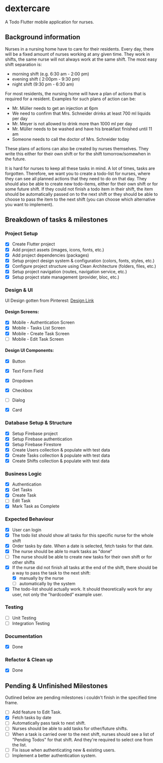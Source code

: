 # dextercare

A Todo Flutter mobile application for nurses.

## Background information

Nurses in a nursing home have to care for their residents.
Every day, there will be a fixed amount of nurses working at any given time. They work in shifts,
the same nurse will not always work at the same shift. The most easy shift separation is:

- morning shift (e.g. 6:30 am - 2:00 pm)
- evening shift ( 2:00pm - 9:30 pm)
- night shift (9:30 pm - 6:30 am)

For most residents, the nursing home will have a plan of actions that is required for a resident.
Examples for such plans of action can be:

- Mr. Müller needs to get an injection at 6pm
- We need to confirm that Mrs. Schneider drinks at least 700 ml liquids per day
- Mr. Meyer is not allowed to drink more than 1000 ml per day
- Mr. Müller needs to be washed and have his breakfast finished until 11 am
- Someone needs to call the doctor of Mrs. Schneider today

These plans of actions can also be created by nurses themselves. They write this either for their
own shift or for the shift tomorrow/somewhen in the future.

It is hard for nurses to keep all these tasks in mind. A lot of times, tasks are forgotten. Therefore,
we want you to create a todo-list for nurses, where they can see all planned actions that they
need to do on that day. They should also be able to create new todo-items, either for their own
shift or for some future shift. If they could not finish a todo item in their shift, the item should be
automatically passed on to the next shift or they should be able to choose to pass the item to the
next shift (you can choose which alternative you want to implement).


## Breakdown of tasks & milestones

### Project Setup
- [x] Create Flutter project
- [x] Add project assets (images, icons, fonts, etc.)
- [x] Add project dependencies (packages)
- [x] Setup project design system & configuration (colors, fonts, styles, etc.)
- [x] Configure project structure using Clean Architecture (folders, files, etc.)
- [x] Setup project navigation (routes, navigation service, etc.)
- [x] Setup project state management (provider, bloc, etc.)

### Design & UI

UI Design gotten from Pinterest: [Design Link](https://www.pinterest.com/pin/369154500717175993/)

#### Design Screens:
- [x] Mobile - Authentication Screen
- [x] Mobile - Tasks List Screen
- [x] Mobile - Create Task Screen
- [ ] Mobile - Edit Task Screen
#### Design UI Components:
- [x] Button
- [x] Text Form Field
- [x] Dropdown
- [x] Checkbox
- [ ] Dialog
- [x] Card


### Database Setup & Structure
- [x] Setup Firebase project
- [x] Setup Firebase authentication
- [x] Setup Firebase Firestore
- [x] Create Users collection & populate with test data
- [x] Create Tasks collection & populate with test data
- [x] Create Shifts collection & populate with test data

### Business Logic
- [x] Authentication
- [x] Get Tasks
- [x] Create Task
- [ ] Edit Task
- [x] Mark Task as Complete

### Expected Behaviour
- [x] User can login
- [x] The todo list should show all tasks for this specific nurse for the whole shift
- [x] Order tasks by date. When a date is selected, fetch tasks for that date.
- [x] The nurse should be able to mark tasks as "done“
- [ ] The nurse should be able to create new tasks for their own shift or for other shifts
- [x] If the nurse did not finish all tasks at the end of the shift, there should be a way to pass the task to the next shift:
    - [x] manually by the nurse
    - [ ] automatically by the system
- [x] The todo-list should actually work. It should theoretically work for any user, not only the "hardcoded“ example user.

### Testing
- [ ] Unit Testing
- [ ] Integration Testing

### Documentation
- [x] Done

### Refactor & Clean up
- [x] Done


## Pending & Unfinished Milestones

Outlined below are pending milestones i couldn't finish in the specified time frame.

- [ ] Add feature to Edit Task.
- [x] Fetch tasks by date
- [ ] Automatically pass task to next shift.
- [ ] Nurses should be able to add tasks for other/future shifts.
- [ ] When a task is carried over to the next shift, nurses should see a list of "Pending Todos" for that shift.
    And they're required to select one from the list.
- [ ] Fix issue when authenticating new & existing users.
- [ ] Implement a better authentication system.
